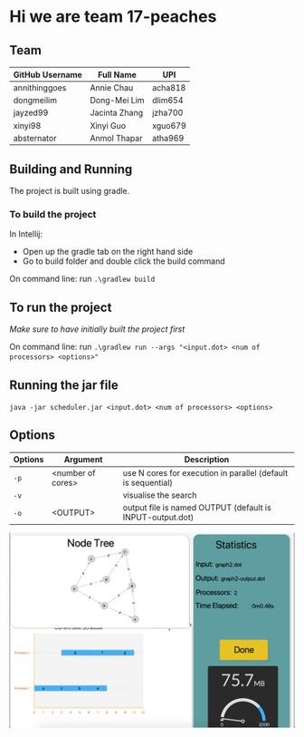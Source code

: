 # Hi we are team 17-peaches

## Team
| GitHub Username | Full Name | UPI |
| --------------- | --------- | --- |
| annithinggoes | Annie Chau | acha818 |
| dongmeilim | Dong-Mei Lim | dlim654 |
| jayzed99 | Jacinta Zhang | jzha700 |
| xinyi98 | Xinyi Guo | xguo679 |
| absternator | Anmol Thapar | atha969 |


## Building and Running
The project is built using gradle.

### To build the project

In Intellij:
 - Open up the gradle tab on the right hand side
 - Go to build folder and double click the build command

On command line: run `.\gradlew build`

## To run the project
 
*Make sure to have initially built the project first*
  
 On command line: run `.\gradlew run --args "<input.dot> <num of processors> <options>"`
 
 ## Running the jar file
 
 `java -jar scheduler.jar <input.dot> <num of processors> <options>`
 
## Options

|  Options |Argument | Description  |
|---|---|---|
|  `-p` |&lt;number of cores> |  use N cores for execution in parallel (default is sequential) |
|  `-v`| | visualise the search  |
|  `-o` |&lt;OUTPUT> |  output file is named OUTPUT (default is INPUT-output.dot) |

![](/Cover-img.png)
